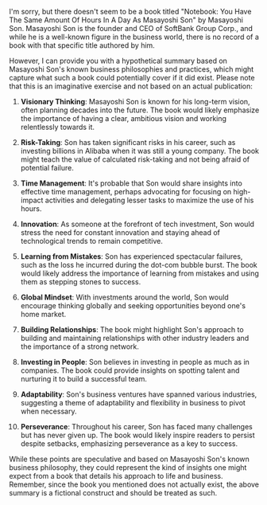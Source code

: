 I'm sorry, but there doesn't seem to be a book titled "Notebook: You Have The Same Amount Of Hours In A Day As Masayoshi Son" by Masayoshi Son. Masayoshi Son is the founder and CEO of SoftBank Group Corp., and while he is a well-known figure in the business world, there is no record of a book with that specific title authored by him.

However, I can provide you with a hypothetical summary based on Masayoshi Son's known business philosophies and practices, which might capture what such a book could potentially cover if it did exist. Please note that this is an imaginative exercise and not based on an actual publication:

1. **Visionary Thinking**: Masayoshi Son is known for his long-term vision, often planning decades into the future. The book would likely emphasize the importance of having a clear, ambitious vision and working relentlessly towards it.

2. **Risk-Taking**: Son has taken significant risks in his career, such as investing billions in Alibaba when it was still a young company. The book might teach the value of calculated risk-taking and not being afraid of potential failure.

3. **Time Management**: It's probable that Son would share insights into effective time management, perhaps advocating for focusing on high-impact activities and delegating lesser tasks to maximize the use of his hours.

4. **Innovation**: As someone at the forefront of tech investment, Son would stress the need for constant innovation and staying ahead of technological trends to remain competitive.

5. **Learning from Mistakes**: Son has experienced spectacular failures, such as the loss he incurred during the dot-com bubble burst. The book would likely address the importance of learning from mistakes and using them as stepping stones to success.

6. **Global Mindset**: With investments around the world, Son would encourage thinking globally and seeking opportunities beyond one's home market.

7. **Building Relationships**: The book might highlight Son's approach to building and maintaining relationships with other industry leaders and the importance of a strong network.

8. **Investing in People**: Son believes in investing in people as much as in companies. The book could provide insights on spotting talent and nurturing it to build a successful team.

9. **Adaptability**: Son's business ventures have spanned various industries, suggesting a theme of adaptability and flexibility in business to pivot when necessary.

10. **Perseverance**: Throughout his career, Son has faced many challenges but has never given up. The book would likely inspire readers to persist despite setbacks, emphasizing perseverance as a key to success.

While these points are speculative and based on Masayoshi Son's known business philosophy, they could represent the kind of insights one might expect from a book that details his approach to life and business. Remember, since the book you mentioned does not actually exist, the above summary is a fictional construct and should be treated as such.
